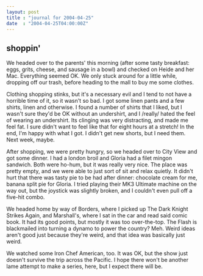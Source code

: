 ```yaml
---
layout: post
title : "journal for 2004-04-25"
date  : "2004-04-25T04:00:00Z"
---
```



## shoppin'

We headed over to the parents' this morning (after some tasty breakfast: eggs, grits, cheese, and sausage in a bowl) and checked on Heide and her Mac. Everything seemed OK.  We only stuck around for a little while, dropping off our trash, before heading to the mall to buy me some clothes.

Clothing shopping stinks, but it's a necessary evil and I tend to not have a horrible time of it, so it wasn't so bad.  I got some linen pants and a few shirts, linen and otherwise.  I found a number of shirts that I liked, but I wasn't sure they'd be OK without an undershirt, and I /really/ hated the feel of wearing an undershirt.  Its clinging was very distracting, and made me feel fat.  I sure didn't want to feel like that for eight hours at a stretch!  In the end, I'm happy with what I got.  I didn't get new shorts, but I need them. Next week, maybe.

After shopping, we were pretty hungry, so we headed over to City View and got some dinner.  I had a london broil and Gloria had a filet mingon sandwich. Both were ho-hum, but it was really very nice.  The place was pretty empty, and we were able to just sort of sit and relax quietly.  It didn't hurt that there was tasty pie to be had after dinner: chocolate cream for me, banana split pie for Gloria.  I tried playing their MK3 Ultimate machine on the way out, but the joystick was slightly broken, and I couldn't even pull off a five-hit combo.

We headed home by way of Borders, where I picked up The Dark Knight Strikes Again, and Marshall's, where I sat in the car and read said comic book.  It had its good points, but mostly it was too over-the-top.  The Flash is blackmailed into turning a dynamo to power the country?  Meh.  Weird ideas aren't good just because they're weird, and that idea was basically just weird.

We watched some Iron Chef American, too.  It was OK, but the show just doesn't survive the trip across the Pacific.  I hope there won't be another lame attempt to make a series, here, but I expect there will be.

